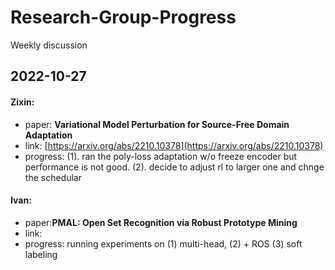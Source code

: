 # Research-Group-Progress
Weekly discussion

## 2022-10-27
#### Zixin: 
- paper: **Variational Model Perturbation for Source-Free Domain Adaptation**
- link: [https://arxiv.org/abs/2210.10378](https://arxiv.org/abs/2210.10378)
- progress: (1). ran the poly-loss adaptation w/o freeze encoder but performance is not good. (2). decide to adjust rl to larger one and chnge the schedular


#### Ivan: 
- paper:**PMAL: Open Set Recognition via Robust Prototype Mining**
- link:
- progress: running experiments on (1) multi-head, (2) + ROS (3) soft labeling

